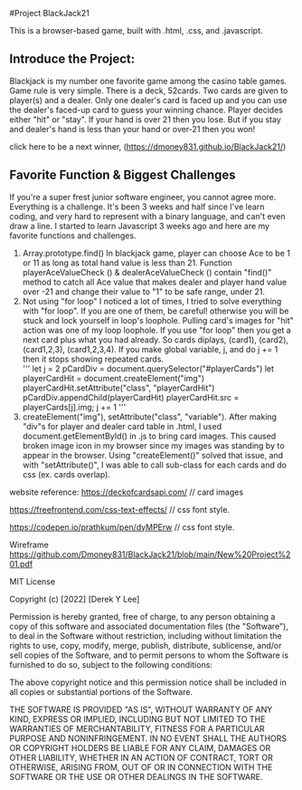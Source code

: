#Project BlackJack21

This is a browser-based game, built with .html, .css, and .javascript. 

## Introduce the Project:
Blackjack is my number one favorite game among the casino table games. 
Game rule is very simple. There is a deck, 52cards. Two cards are given to player(s) and a dealer. 
Only one dealer's card is faced up and you can use the dealer's faced-up card to guess your winning chance.
Player decides either "hit" or "stay". If your hand is over 21 then you lose. But if you stay and dealer's hand is less than your hand or over-21 then you won! 

click here to be a next winner, (https://dmoney831.github.io/BlackJack21/)

## Favorite Function & Biggest Challenges
If you're a super frest junior software engineer, you cannot agree more. Everything is a challenge. It's been 3 weeks and half since I've learn coding, and very hard to represent with a binary language, and can't even draw a line. 
I started to learn Javascript 3 weeks ago and here are my favorite functions and challenges. 
1. Array.prototype.find()
In blackjack game, player can choose Ace to be 1 or 11 as long as total hand value is less than 21. 
Function playerAceValueCheck () & dealerAceValueCheck () contain "find()" method to catch all Ace value that makes dealer and player hand value over -21 and change their value to "1" to be safe range, under 21. 
2.  Not using "for loop"
I noticed a lot of times, I tried to solve everything with "for loop". If you are one of them, be careful! otherwise you will be stuck and lock yourself in loop's loophole. Pulling card's images for "hit" action was one of my loop loophole. 
If you use "for loop" then you get a next card plus what you had already. So cards diplays, (card1), (card2), (card1,2,3), (card1,2,3,4).
If you make global variable, j, and do j += 1 then it stops showing repeated cards.  
'''
let j = 2
 pCardDiv = document.querySelector("#playerCards")
  let playerCardHit = document.createElement("img")
  playerCardHit.setAttribute("class", "playerCardHit")
  pCardDiv.appendChild(playerCardHit)
  playerCardHit.src = playerCards[j].img;
  j += 1
'''
3. createElement("img"), setAttribute("class", "variable"). 
After making "div"s for player and dealer card table in .html, I used document.getElementById() in .js to bring card images. This caused broken image icon in my browser since my images was standing by to appear in the browser. 
Using "createElement()" solved that issue, and with "setAttribute()", I was able to call sub-class for each cards and do css (ex. cards overlap).



website reference: 
https://deckofcardsapi.com/ // card images

https://freefrontend.com/css-text-effects/ // css font style. 

https://codepen.io/prathkum/pen/dyMPErw // css font style. 

Wireframe
https://github.com/Dmoney831/BlackJack21/blob/main/New%20Project%201.pdf


MIT License

Copyright (c) [2022] [Derek Y Lee]

Permission is hereby granted, free of charge, to any person obtaining a copy
of this software and associated documentation files (the "Software"), to deal
in the Software without restriction, including without limitation the rights
to use, copy, modify, merge, publish, distribute, sublicense, and/or sell
copies of the Software, and to permit persons to whom the Software is
furnished to do so, subject to the following conditions:

The above copyright notice and this permission notice shall be included in all
copies or substantial portions of the Software.

THE SOFTWARE IS PROVIDED "AS IS", WITHOUT WARRANTY OF ANY KIND, EXPRESS OR
IMPLIED, INCLUDING BUT NOT LIMITED TO THE WARRANTIES OF MERCHANTABILITY,
FITNESS FOR A PARTICULAR PURPOSE AND NONINFRINGEMENT. IN NO EVENT SHALL THE
AUTHORS OR COPYRIGHT HOLDERS BE LIABLE FOR ANY CLAIM, DAMAGES OR OTHER
LIABILITY, WHETHER IN AN ACTION OF CONTRACT, TORT OR OTHERWISE, ARISING FROM,
OUT OF OR IN CONNECTION WITH THE SOFTWARE OR THE USE OR OTHER DEALINGS IN THE
SOFTWARE.
